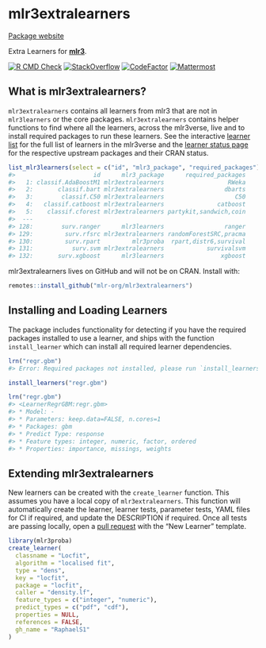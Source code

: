 
# mlr3extralearners

[Package website](https://mlr3extralearners.mlr-org.com/)

Extra Learners for **[mlr3](https://github.com/mlr-org/mlr3/)**.

<!-- badges: start -->

[![R CMD
Check](https://github.com/mlr-org/mlr3extralearners/workflows/R%20CMD%20Check/badge.svg)](https://mlr3extralearners.mlr-org.com/articles/learners/learner_status.html)
[![StackOverflow](https://img.shields.io/badge/stackoverflow-mlr3-orange.svg)](https://stackoverflow.com/questions/tagged/mlr3)
[![CodeFactor](https://www.codefactor.io/repository/github/mlr-org/mlr3extralearners/badge)](https://www.codefactor.io/repository/github/mlr-org/mlr3extralearners)
[![Mattermost](https://img.shields.io/badge/chat-mattermost-orange.svg)](https://lmmisld-lmu-stats-slds.srv.mwn.de/mlr_invite/)
<!-- badges: end -->

## What is mlr3extralearners?

`mlr3extralearners` contains all learners from mlr3 that are not in
`mlr3learners` or the core packages. `mlr3extralearners` contains helper
functions to find where all the learners, across the mlr3verse, live and
to install required packages to run these learners. See the interactive
[learner
list](https://mlr3extralearners.mlr-org.com/articles/learners/list_learners.html)
for the full list of learners in the mlr3verse and the [learner status
page](https://mlr3extralearners.mlr-org.com/articles/learners/learner_status.html)
for the respective upstream packages and their CRAN status.

``` r
list_mlr3learners(select = c("id", "mlr3_package", "required_packages"))
#>                      id      mlr3_package      required_packages
#>   1: classif.AdaBoostM1 mlr3extralearners                  RWeka
#>   2:       classif.bart mlr3extralearners                 dbarts
#>   3:        classif.C50 mlr3extralearners                    C50
#>   4:   classif.catboost mlr3extralearners               catboost
#>   5:    classif.cforest mlr3extralearners partykit,sandwich,coin
#>  ---
#> 128:        surv.ranger      mlr3learners                 ranger
#> 129:         surv.rfsrc mlr3extralearners randomForestSRC,pracma
#> 130:         surv.rpart         mlr3proba  rpart,distr6,survival
#> 131:           surv.svm mlr3extralearners            survivalsvm
#> 132:       surv.xgboost      mlr3learners                xgboost
```

mlr3extralearners lives on GitHub and will not be on CRAN. Install with:

``` r
remotes::install_github("mlr-org/mlr3extralearners")
```

## Installing and Loading Learners

The package includes functionality for detecting if you have the
required packages installed to use a learner, and ships with the
function `install_learner` which can install all required learner
dependencies.

``` r
lrn("regr.gbm")
#> Error: Required packages not installed, please run `install_learners("regr.gbm")`.
```

``` r
install_learners("regr.gbm")
```

``` r
lrn("regr.gbm")
#> <LearnerRegrGBM:regr.gbm>
#> * Model: -
#> * Parameters: keep.data=FALSE, n.cores=1
#> * Packages: gbm
#> * Predict Type: response
#> * Feature types: integer, numeric, factor, ordered
#> * Properties: importance, missings, weights
```

## Extending mlr3extralearners

New learners can be created with the `create_learner` function. This
assumes you have a local copy of `mlr3extralearners`. This function will
automatically create the learner, learner tests, parameter tests, YAML
files for CI if required, and update the DESCRIPTION if required. Once
all tests are passing locally, open a [pull
request](https://github.com/mlr-org/mlr3extralearners/pulls) with the
“New Learner” template.

``` r
library(mlr3proba)
create_learner(
  classname = "Locfit",
  algorithm = "localised fit",
  type = "dens",
  key = "locfit",
  package = "locfit",
  caller = "density.lf",
  feature_types = c("integer", "numeric"),
  predict_types = c("pdf", "cdf"),
  properties = NULL,
  references = FALSE,
  gh_name = "RaphaelS1"
)

```
